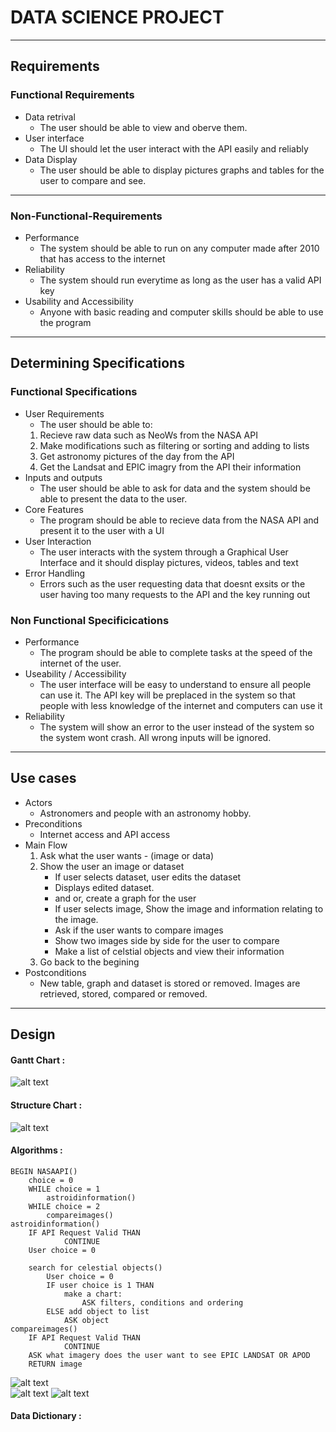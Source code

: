 # DATA SCIENCE PROJECT
---
## Requirements
### Functional Requirements
* Data retrival
    * The user should be able to view and oberve them.
* User interface
    * The UI should let the user interact with the API easily and reliably
* Data Display
    * The user should be able to display pictures graphs and tables for the user to compare and see.

---
### Non-Functional-Requirements
* Performance
    * The system should be able to run on any computer made after 2010 that has access to the internet
* Reliability
    * The system should run everytime as long as the user has a valid API key
* Usability and Accessibility
    * Anyone with basic reading and computer skills should be  able to use the program
---
## Determining Specifications
### Functional Specifications
* User Requirements
    * The user should be able to:
    1. Recieve raw data such as NeoWs from the NASA API
    2. Make modifications such as filtering or sorting and adding to lists
    3. Get astronomy pictures of the day from the API
    4. Get the Landsat and EPIC imagry from the API
their information
* Inputs and outputs
    * The user should be able to ask for data and the system should be able to present the data to the user.
* Core Features
    * The program should be able to recieve data from the NASA API and present it to the user with a UI
* User Interaction
    * The user interacts with the system through a Graphical User Interface and it should display pictures, videos, tables and text
* Error Handling
    * Errors such as the user requesting data that doesnt exsits or the user having too many requests to the API and the key running out
### Non Functional Specificications
* Performance
    * The program should be able to complete tasks at the speed of the internet of the user.
* Useability / Accessibility
    * The user interface will be easy to understand to ensure all people can use it. The API key will be preplaced in the system so that people with less knowledge of the internet and computers can use it
* Reliability
    * The system will show an error to the user instead of the system so the system wont crash. All wrong inputs will be ignored.
---
## Use cases
* Actors
    * Astronomers and people with an astronomy hobby.
* Preconditions
    * Internet access and API access
* Main Flow
    1. Ask what the user wants - (image or data)
    2. Show the user an image or dataset
        * If user selects dataset, user edits the dataset
        * Displays edited dataset.
        * and or, create a graph for the user
        * If user selects image, Show the image and information relating to the image.
        * Ask if the user wants to compare images
        * Show two images side by side for the user to compare
        * Make a list of celstial objects and view their information
    3. Go back to the begining
* Postconditions
    * New table, graph and dataset is stored or removed. Images are retrieved, stored, compared or removed.
---
## Design
#### Gantt Chart :
![alt text](gaant_chart.png "Gaant chart")
#### Structure Chart : 
![alt text](structure_chart.png "structure chart")
#### Algorithms :
    BEGIN NASAAPI()
        choice = 0
        WHILE choice = 1
            astroidinformation()
        WHILE choice = 2
            compareimages()
    astroidinformation()
        IF API Request Valid THAN
                CONTINUE
        User choice = 0
    
        search for celestial objects()
            User choice = 0
            IF user choice is 1 THAN
                make a chart:
                    ASK filters, conditions and ordering
            ELSE add object to list
                ASK object
    compareimages()
        IF API Request Valid THAN
                CONTINUE
        ASK what imagery does the user want to see EPIC LANDSAT OR APOD
        RETURN image
![alt text](main.png "main flowchart")        
![alt text](astroidinformation.png "astroid information")
![alt text](viewimage.png "Image")

#### Data Dictionary :